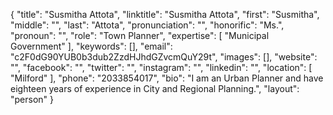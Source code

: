 {
  "title": "Susmitha Attota",
  "linktitle": "Susmitha Attota",
  "first": "Susmitha",
  "middle": "",
  "last": "Attota",
  "pronunciation": "",
  "honorific": "Ms.",
  "pronoun": "",
  "role": "Town Planner",
  "expertise": [
    "Municipal Government"
  ],
  "keywords": [],
  "email": "c2F0dG90YUB0b3dub2ZzdHJhdGZvcmQuY29t",
  "images": [],
  "website": "",
  "facebook": "",
  "twitter": "",
  "instagram": "",
  "linkedin": "",
  "location": [
    "Milford"
  ],
  "phone": "2033854017",
  "bio": "I am an Urban Planner and have eighteen years of experience in City and Regional Planning.",
  "layout": "person"
}

